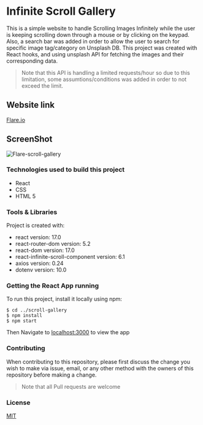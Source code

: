 # Infinite Scroll Gallery 

This is a simple website to handle Scrolling Images Infinitely while the user is keeping scrolling down through a mouse or by clicking on the keypad. Also, a search bar was added in order to allow the user to search for specific image tag/category on Unsplash DB. This project was created with React hooks, and using unsplash API for fetching the images and their corresponding data.

>Note that this API is handling a limited requests/hour so due to this limitation, some assumtions/conditions was added in order to not exceed the limit.

## Website link 
[Flare.io](https://raniamhelmy.github.io/stacyskingblog/)

## ScreenShot

![Flare-scroll-gallery](https://user-images.githubusercontent.com/93358372/144039375-76a07b16-fd16-424a-bb84-c2f2fd867fc5.jpg)

### Technologies used to build this project

<ul>
  <li>React</li>
  <li>CSS</li>
  <li>HTML 5</li>
 </ul>
  
### Tools & Libraries  

Project is created with:

* react version: 17.0
* react-router-dom version: 5.2
* react-dom version: 17.0
* react-infinite-scroll-component version: 6.1
* axios version: 0.24
* dotenv version: 10.0

### Getting the React App running

To run this project, install it locally using npm:

```
$ cd ../scroll-gallery
$ npm install
$ npm start
```
Then Navigate to [localhost:3000](http://localhost:3000) to view the app
  

### Contributing

When contributing to this repository, please first discuss the change you wish to make via issue, email, or any other method with the owners of this repository before making a change.

>Note that all Pull requests are welcome

### License
[MIT](https://choosealicense.com/licenses/mit/)


